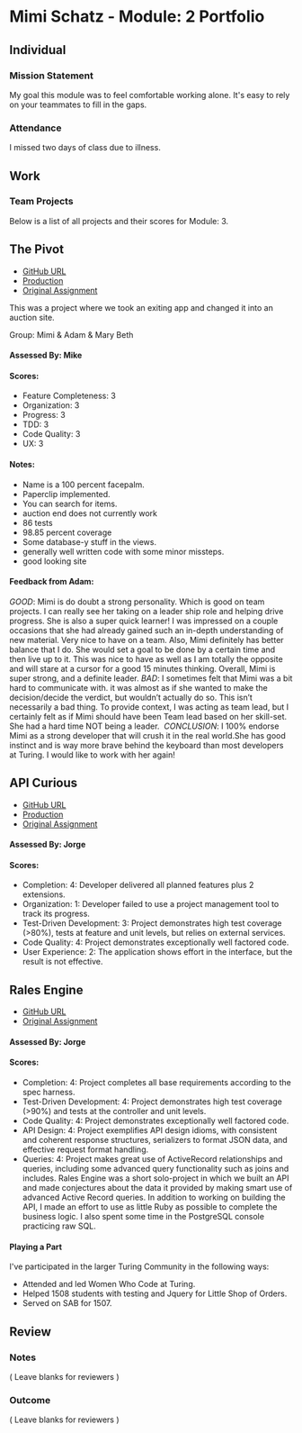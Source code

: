 # Mimi Schatz - Module: 2 Portfolio

## Individual

### Mission Statement

My goal this module was to feel comfortable working alone. It's easy to rely on your teammates to fill in the gaps.

### Attendance

I missed two days of class due to illness.

## Work

### Team Projects

Below is a list of all projects and their scores for Module: 3.

## The Pivot

* [GitHub URL](http://github.com/mbburch/the-pivot)
* [Production](bidday.herokuapp.com)
* [Original Assignment](https://github.com/turingschool/lesson_plans/blob/master/ruby_03-professional_rails_applications/the_pivot.md)

This was a project where we took an exiting app and changed it into an auction site.

Group: Mimi & Adam & Mary Beth

#### Assessed By: Mike

#### Scores:

* Feature Completeness: 3
* Organization: 3
* Progress: 3
* TDD: 3
* Code Quality: 3
* UX: 3

#### Notes:

* Name is a 100 percent facepalm.
* Paperclip implemented.
* You can search for items.
* auction end does not currently work
* 86 tests
* 98.85 percent coverage
* Some database-y stuff in the views.
* generally well written code with some minor missteps.
* good looking site

#### Feedback from Adam:

*GOOD*: Mimi is do doubt a strong personality. Which is good on team projects. I can really see her taking on a leader ship role and helping drive progress. She is also a super quick learner! I was impressed on a couple occasions that she had already gained such an in-depth understanding of new material. Very nice to have on a team. Also, Mimi definitely has better balance that I do. She would set a goal to be done by a certain time and then live up to it. This was nice to have as well as I am totally the opposite and will stare at a cursor for a good 15 minutes thinking. Overall, Mimi is super strong, and a definite leader.
*BAD*: I sometimes felt that Mimi was a bit hard to communicate with. it was almost as if she wanted to make the decision/decide the verdict, but wouldn’t actually do so. This isn’t necessarily a bad thing. To provide context, I was acting as team lead, but I certainly felt as if Mimi should have been Team lead based on her skill-set. She had a hard time NOT being a leader. ​
*CONCLUSION*: I 100% endorse Mimi as a strong developer that will crush it in the real world.She has good instinct and is way more brave behind the keyboard than most developers at Turing. I would like to work with her again!

## API Curious

* [GitHub URL](https://github.com/mcschatz/chatterboxes)
* [Production](http://chatterboxes.herokuapp.com)
* [Original Assignment](https://github.com/turingschool/curriculum/blob/master/source/projects/apicurious.markdown)

#### Assessed By: Jorge

#### Scores:

* Completion: 4: Developer delivered all planned features plus 2 extensions.
* Organization: 1: Developer failed to use a project management tool to track its progress.
* Test-Driven Development: 3: Project demonstrates high test coverage (>80%), tests at feature and unit levels, but relies on external services.
* Code Quality: 4: Project demonstrates exceptionally well factored code.
* User Experience: 2: The application shows effort in the interface, but the result is not effective.

## Rales Engine

* [GitHub URL](https://github.com/mcschatz/rails_engine)
* [Original Assignment](https://github.com/turingschool/lesson_plans/blob/master/ruby_03-professional_rails_applications/rales_engine.md)

#### Assessed By: Jorge

#### Scores:

* Completion: 4: Project completes all base requirements according to the spec harness.
* Test-Driven Development: 4: Project demonstrates high test coverage (>90%) and tests at the controller and unit levels.
* Code Quality: 4: Project demonstrates exceptionally well factored code.
* API Design: 4: Project exemplifies API design idioms, with consistent and coherent response structures, serializers to format JSON data, and effective request format handling.
* Queries: 4: Project makes great use of ActiveRecord relationships and queries, including some advanced query functionality such as joins and includes.
Rales Engine was a short solo-project in which we built an API and made
conjectures about the data it provided by making smart use of advanced Active
Record queries. In addition to working on building the API, I made an effort to
use as little Ruby as possible to complete the business logic. I also spent some
time in the PostgreSQL console practicing raw SQL.

#### Playing a Part

I've participated in the larger Turing Community in the following ways:

* Attended and led Women Who Code at Turing.
* Helped 1508 students with testing and Jquery for Little Shop of Orders.
* Served on SAB for 1507.

## Review

### Notes

( Leave blanks for reviewers )

### Outcome

( Leave blanks for reviewers )